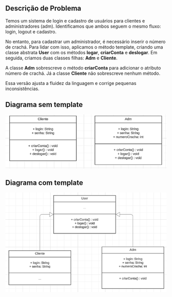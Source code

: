 ## Descrição de Problema

Temos um sistema de login e cadastro de usuários para clientes e administradores (adm). Identificamos que ambos seguem o mesmo fluxo: login, logout e cadastro.

No entanto, para cadastrar um administrador, é necessário inserir o número de crachá. Para lidar com isso, aplicamos o método template, criando uma classe abstrata **User** com os métodos **logar**, **criarConta** e **deslogar**. Em seguida, criamos duas classes filhas: **Adm** e **Cliente**.

A classe **Adm** sobrescreve o método **criarConta** para adicionar o atributo número de crachá. Já a classe **Cliente** não sobrescreve nenhum método.

Essa versão ajusta a fluidez da linguagem e corrige pequenas inconsistências.

## Diagrama sem template

![alt text](diagrama_sem.png)

## Diagrama com template

![alt text](diagrama_com.png)